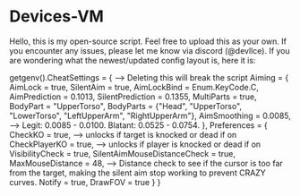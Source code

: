 # Devices-VM

Hello, this is my open-source script. Feel free to upload this as your own.
If you encounter any issues, please let me know via discord (@devllce).
If you are wondering what the newest/updated config layout is, here it is:

getgenv().CheatSettings = { --> Deleting this will break the script
    Aiming = {
        AimLock = true,
        SilentAim = true,
        AimLockBind = Enum.KeyCode.C,
        AimPrediction = 0.1013,
        SilentPrediction = 0.1355,
        MultiParts = true,
        BodyPart = "UpperTorso",
        BodyParts = {"Head", "UpperTorso", "LowerTorso", "LeftUpperArm", "RightUpperArm"},
        AimSmoothing = 0.0085, --> Legit: 0.0085 - 0.0100. Blatant: 0.0525 - 0.0754.
    },
    Preferences = {
        CheckKO = true, --> unlocks if target is knocked or dead if on
        CheckPlayerKO = true, --> unlocks if player is knocked or dead if on
        VisibilityCheck = true,
        SilentAimMouseDistanceCheck = true,
        MaxMouseDistance = 48, --> Distance check to see if the cursor is too far from the target, making the silent aim stop working to prevent CRAZY curves.
        Notify = true,
		DrawFOV = true
    }
}
